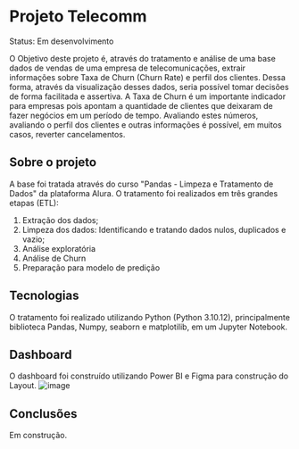 # Projeto Telecomm

Status: Em desenvolvimento

 O Objetivo deste projeto é, através do tratamento e análise de uma base dados de vendas de uma empresa de telecomunicações, extrair informações sobre Taxa de Churn (Churn Rate) e perfil dos clientes. Dessa forma, através da visualização desses dados, seria possível tomar decisões de forma facilitada e assertiva.
A Taxa de Churn é um importante indicador para empresas pois apontam a quantidade de clientes que deixaram de fazer negócios em um período de tempo. Avaliando estes números, avaliando o perfil dos clientes e outras informações é possível, em muitos casos, reverter cancelamentos. 

## Sobre o projeto

 A base foi tratada através do curso "Pandas - Limpeza e Tratamento de Dados" da plataforma Alura. O tratamento foi realizados em três grandes etapas (ETL):
  1. Extração dos dados;
  2. Limpeza dos dados: Identificando e tratando dados nulos, duplicados e vazio;
  3. Análise exploratória
  4. Análise de Churn
  5. Preparação para modelo de predição

## Tecnologias

O tratamento foi realizado utilizando Python (Python 3.10.12), principalmente biblioteca Pandas, Numpy, seaborn e matplotilib, em um Jupyter Notebook. 

## Dashboard

O dashboard foi construído utilizando Power BI e Figma para construção do Layout.
![image](https://github.com/user-attachments/assets/7f628d0b-7e78-47c9-9a1f-0a2b83b7ebc0)


## Conclusões

   Em construção.

